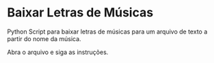 # Baixar Letras de Músicas
Python Script para baixar letras de músicas para um arquivo de texto a partir do nome da música.

Abra o arquivo e siga as instruções.
